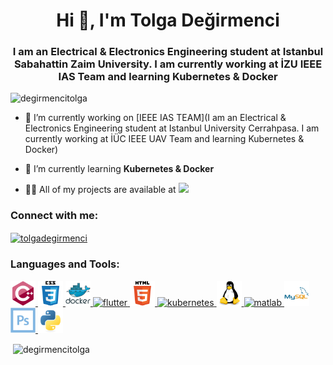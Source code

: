 <h1 align="center">Hi 👋, I'm Tolga Değirmenci</h1>
<h3 align="center">I am an Electrical & Electronics Engineering student at Istanbul Sabahattin Zaim University. I am currently working at İZU IEEE IAS Team and learning Kubernetes & Docker</h3>

<p align="left"> <img src="https://komarev.com/ghpvc/?username=degirmencitolga&label=Profile%20views&color=09e452&style=flat" alt="degirmencitolga" /> </p>

- 🔭 I’m currently working on [IEEE IAS TEAM](I am an Electrical & Electronics Engineering student at Istanbul University Cerrahpasa. I am currently working at İÜC IEEE UAV Team and learning Kubernetes & Docker)

- 🌱 I’m currently learning **Kubernetes & Docker**

- 👨‍💻 All of my projects are available at <a href="https://github.com/degirmencitolga/degirmencitolga"><img src="https://img.shields.io/badge/GitHub-100000?style=for-the-badge&logo=github&logoColor=white" /></a>

<h3 align="left">Connect with me:</h3>
<p align="left">
<a href="https://linkedin.com/in/tolgadegirmenci" target="blank"><img align="center" src="https://raw.githubusercontent.com/rahuldkjain/github-profile-readme-generator/master/src/images/icons/Social/linked-in-alt.svg" alt="tolgadegirmenci" height="30" width="40" /></a>
</p>

<h3 align="left">Languages and Tools:</h3>
<p align="left"> <a href="https://www.w3schools.com/cpp/" target="_blank"> <img src="https://raw.githubusercontent.com/devicons/devicon/master/icons/cplusplus/cplusplus-original.svg" alt="cplusplus" width="40" height="40"/> </a> <a href="https://www.w3schools.com/css/" target="_blank"> <img src="https://raw.githubusercontent.com/devicons/devicon/master/icons/css3/css3-original-wordmark.svg" alt="css3" width="40" height="40"/> </a> <a href="https://www.docker.com/" target="_blank"> <img src="https://raw.githubusercontent.com/devicons/devicon/master/icons/docker/docker-original-wordmark.svg" alt="docker" width="40" height="40"/> </a> <a href="https://flutter.dev" target="_blank"> <img src="https://www.vectorlogo.zone/logos/flutterio/flutterio-icon.svg" alt="flutter" width="40" height="40"/> </a> <a href="https://www.w3.org/html/" target="_blank"> <img src="https://raw.githubusercontent.com/devicons/devicon/master/icons/html5/html5-original-wordmark.svg" alt="html5" width="40" height="40"/> </a> <a href="https://kubernetes.io" target="_blank"> <img src="https://www.vectorlogo.zone/logos/kubernetes/kubernetes-icon.svg" alt="kubernetes" width="40" height="40"/> </a> <a href="https://www.linux.org/" target="_blank"> <img src="https://raw.githubusercontent.com/devicons/devicon/master/icons/linux/linux-original.svg" alt="linux" width="40" height="40"/> </a> <a href="https://www.mathworks.com/" target="_blank"> <img src="https://upload.wikimedia.org/wikipedia/commons/2/21/Matlab_Logo.png" alt="matlab" width="40" height="40"/> </a> <a href="https://www.mysql.com/" target="_blank"> <img src="https://raw.githubusercontent.com/devicons/devicon/master/icons/mysql/mysql-original-wordmark.svg" alt="mysql" width="40" height="40"/> </a> <a href="https://www.photoshop.com/en" target="_blank"> <img src="https://raw.githubusercontent.com/devicons/devicon/master/icons/photoshop/photoshop-line.svg" alt="photoshop" width="40" height="40"/> </a> <a href="https://www.python.org" target="_blank"> <img src="https://raw.githubusercontent.com/devicons/devicon/master/icons/python/python-original.svg" alt="python" width="40" height="40"/> </a> </p>

<p>&nbsp;<img align="center" src="https://github-readme-stats.vercel.app/api?username=degirmencitolga&show_icons=true&theme=dark&locale=en" alt="degirmencitolga" /></p>

